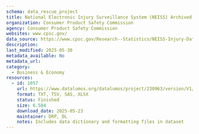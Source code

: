 ```yaml
---
schema: data_rescue_project 
title: National Electronic Injury Surveillance System (NEISS) Archived Annual Data
organization: Consumer Product Safety Commission
agency: Consumer Product Safety Commission
websites: www.cpsc.gov/
data_source: https://www.cpsc.gov/Research--Statistics/NEISS-Injury-Data
description: 
last_modified: 2025-05-30
metadata_available: No
metadata_url: 
category:
  - Business & Economy 
resources:
  - id: 1057
    url: https://www.datalumos.org/datalumos/project/230963/version/V1/view
    format: TXT, TSV, SAS, XLSX
    status: Finished
    size: 6.584
    download_date: 2025-05-23
    maintainer: DRP, DL
    notes: Includes data dictionary and formatting files in dataset
---
```

